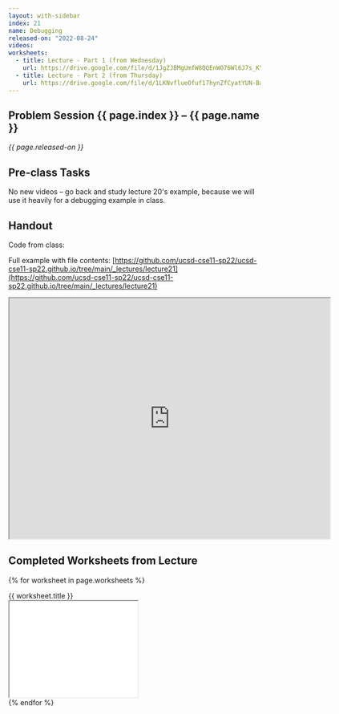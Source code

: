 ```yaml
---
layout: with-sidebar
index: 21
name: Debugging
released-on: "2022-08-24"
videos:
worksheets:
  - title: Lecture - Part 1 (from Wednesday)
    url: https://drive.google.com/file/d/1JgZJBMgUmfW8QQEnWO76Wl6J7s_KYqVj
  - title: Lecture - Part 2 (from Thursday)
    url: https://drive.google.com/file/d/1LKNvflueOfuf17hynZfCyatYUN-BaaAH
---
```


## Problem Session {{ page.index }} – {{ page.name }}

_{{ page.released-on }}_

## Pre-class Tasks

No new videos – go back and study lecture 20's example, because we will use it
heavily for a debugging example in class.

## Handout

Code from class:

<script src="https://emgithub.com/embed.js?target=https%3A%2F%2Fgithub.com%2Fucsd-cse11-f21%2Fucsd-cse11-f21.github.io%2Fblob%2Fmain%2F_lectures%2Flecture21%2FRegionMain.java&style=github&showBorder=on&showLineNumbers=on&showFileMeta=on&showCopy=on"></script>

Full example with file contents: [https://github.com/ucsd-cse11-sp22/ucsd-cse11-sp22.github.io/tree/main/_lectures/lecture21](https://github.com/ucsd-cse11-sp22/ucsd-cse11-sp22.github.io/tree/main/_lectures/lecture21)

<iframe src="https://drive.google.com/file/d/1vxoukWPH4FTkbn2jOWl_FoDcwSDPRCr5/preview" width="640" height="480" allow="autoplay"></iframe>

## Completed Worksheets from Lecture

{% for worksheet in page.worksheets %}
<div class="worksheetBox">
{{ worksheet.title }}
<br>
<iframe src="{{ worksheet.url }}/preview" width="256" height="192" allow="autoplay"></iframe>
</div>
{% endfor %}